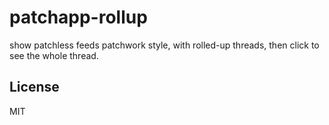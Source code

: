 # patchapp-rollup

show patchless feeds patchwork style, with rolled-up threads,
then click to see the whole thread.


## License

MIT
